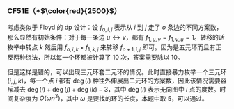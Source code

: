 ### CF51E（*$\color{red}{2500}$）

考虑类似于 Floyd 的 dp 设计：设 $f_{o,i,j}$ 表示从 $i$ 到 $j$ 走了 $o$ 条边的不同方案数，那么显然有初始条件：对于每一条边 $u\leftrightarrow v$，都有 $f_{1,u,v}=f_{1,v,u}=1$。转移的话枚举中转点 $k$ 然后用 $f_{o,i,k}\times f_{1,k,j}$ 来转移 $f_{o+1,i,j}$ 即可。因为是五元环而且有正反两种绕法，所以每一个环都被计算了 $10$ 次，答案需要除以 $10$。

但是这样是错的，可以出现三元环套二元环的情况。此时直接暴力枚举一个三元环 $(i,j,k)$，每一个点 $i$ 都有 $\deg(i)$ 种往外伸展出二元环的方案数，因此该情况需要容斥减去 $\deg(i)+\deg(j)+\deg(k)-3$，其中 $\deg(i)$ 表示无向图中 $i$ 点的度数。时间复杂度为 $O(\omega n^3)$，其中 $\omega$ 是要找的环的长度，本题中取 $5$，可以通过。